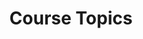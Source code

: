 ---
title: Course Topics
nav_order: 4
parent: Syllabus
is_anchor_child: true
anchor_url: course-topics
---